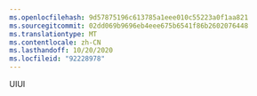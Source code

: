 ```yaml
---
ms.openlocfilehash: 9d57875196c613785a1eee010c55223a0f1aa821
ms.sourcegitcommit: 02dd069b9696eb4eee675b6541f86b2602076448
ms.translationtype: MT
ms.contentlocale: zh-CN
ms.lasthandoff: 10/20/2020
ms.locfileid: "92228978"
---
```

<span data-ttu-id="6fd61-101">UI</span><span class="sxs-lookup"><span data-stu-id="6fd61-101">UI</span></span>